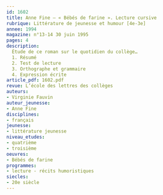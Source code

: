 ```yaml
---
id: 1602
title: Anne Fine – « Bébés de farine ». Lecture cursive  
rubrique: Littérature de jeunesse et humour [4e-3e]
annee: 1994
magazine: n°13-14 30 juin 1995
pages: 4
description: 
  Étude de ce roman sur le quotidien du collège…
  1. Résumé
  2. Test de lecture
  3. Orthographe et grammaire
  4. Expression écrite
article_pdf: 1602.pdf
revue: L’école des lettres des collèges
auteurs:
- Virginie Fauvin
auteur_jeunesse:
- Anne Fine
disciplines:
- français
jeunesse:
- littérature jeunesse
niveau_etudes:
- quatrième
- troisième
oeuvres:
- Bébés de farine
programmes:
- lecture - récits humoristiques
siecles:
- 20e siècle
---
```

